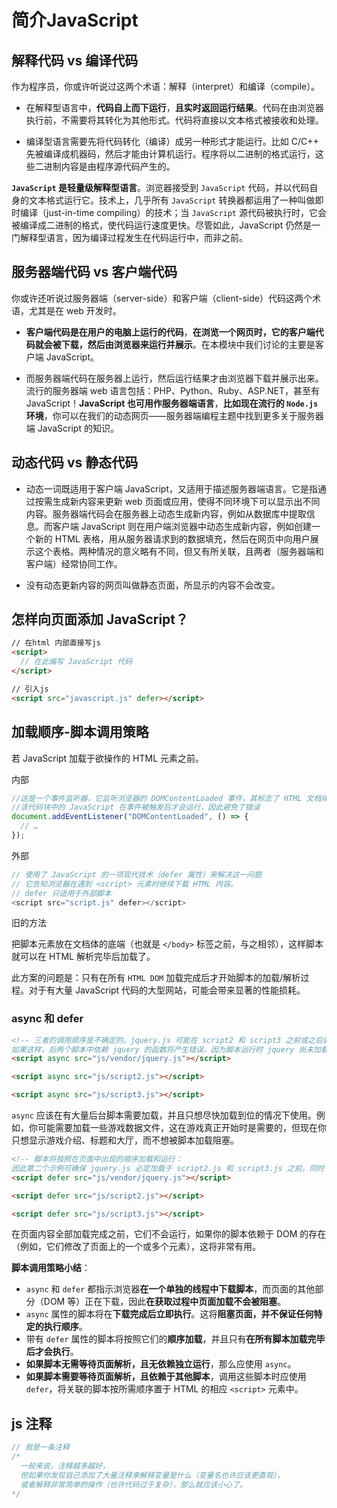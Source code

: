 # 简介JavaScript

## 解释代码 vs 编译代码

作为程序员，你或许听说过这两个术语：解释（interpret）和编译（compile）。

- 在解释型语言中，**代码自上而下运行**，**且实时返回运行结果**。代码在由浏览器执行前，不需要将其转化为其他形式。代码将直接以文本格式被接收和处理。

- 编译型语言需要先将代码转化（编译）成另一种形式才能运行。比如 C/C++ 先被编译成机器码，然后才能由计算机运行。程序将以二进制的格式运行，这些二进制内容是由程序源代码产生的。

**`JavaScript` 是轻量级解释型语言**。浏览器接受到 `JavaScript` 代码，并以代码自身的文本格式运行它。技术上，几乎所有 `JavaScript` 转换器都运用了一种叫做即时编译（just-in-time compiling）的技术；当 `JavaScript` 源代码被执行时，它会被编译成二进制的格式，使代码运行速度更快。尽管如此，JavaScript 仍然是一门解释型语言，因为编译过程发生在代码运行中，而非之前。

## 服务器端代码 vs 客户端代码

你或许还听说过服务器端（server-side）和客户端（client-side）代码这两个术语，尤其是在 web 开发时。

- **客户端代码是在用户的电脑上运行的代码**，**在浏览一个网页时，它的客户端代码就会被下载，然后由浏览器来运行并展示**。在本模块中我们讨论的主要是客户端 JavaScript。

- 而服务器端代码在服务器上运行，然后运行结果才由浏览器下载并展示出来。流行的服务器端 web 语言包括：PHP、Python、Ruby、ASP.NET，甚至有 JavaScript！**JavaScript 也可用作服务器端语言**，**比如现在流行的 `Node.js` 环境**，你可以在我们的动态网页——服务器端编程主题中找到更多关于服务器端 JavaScript 的知识。

## 动态代码 vs 静态代码

- 动态一词既适用于客户端 JavaScript，又适用于描述服务器端语言。它是指通过按需生成新内容来更新 web 页面或应用，使得不同环境下可以显示出不同内容。服务器端代码会在服务器上动态生成新内容，例如从数据库中提取信息。而客户端 JavaScript 则在用户端浏览器中动态生成新内容，例如创建一个新的 HTML 表格，用从服务器请求到的数据填充，然后在网页中向用户展示这个表格。两种情况的意义略有不同，但又有所关联，且两者（服务器端和客户端）经常协同工作。

- 没有动态更新内容的网页叫做静态页面，所显示的内容不会改变。

## 怎样向页面添加 JavaScript？

```html
// 在html 内部直接写js
<script>
  // 在此编写 JavaScript 代码
</script>
```

```html
// 引入js
<script src="javascript.js" defer></script>
```

## 加载顺序-脚本调用策略

若 JavaScript 加载于欲操作的 HTML 元素之前。

内部

```js
//这是一个事件监听器，它监听浏览器的 DOMContentLoaded 事件，其标志了 HTML 文档体完全加载和解析。
//该代码块中的 JavaScript 在事件被触发后才会运行，因此避免了错误
document.addEventListener("DOMContentLoaded", () => {
  // …
});
```

外部

```js
// 使用了 JavaScript 的一项现代技术（defer 属性）来解决这一问题
// 它告知浏览器在遇到 <script> 元素时继续下载 HTML 内容。
// defer 只适用于外部脚本
<script src="script.js" defer></script>
```

旧的方法

把脚本元素放在文档体的底端（也就是 `</body>` 标签之前，与之相邻），这样脚本就可以在 HTML 解析完毕后加载了。

此方案的问题是：只有在所有 `HTML DOM` 加载完成后才开始脚本的加载/解析过程。对于有大量 JavaScript 代码的大型网站，可能会带来显著的性能损耗。

### async 和 defer

```html
<!-- 三者的调用顺序是不确定的。jquery.js 可能在 script2 和 script3 之前或之后调用，
如果这样，后两个脚本中依赖 jquery 的函数将产生错误，因为脚本运行时 jquery 尚未加载。 -->
<script async src="js/vendor/jquery.js"></script>

<script async src="js/script2.js"></script>

<script async src="js/script3.js"></script>
```

`async` 应该在有大量后台脚本需要加载，并且只想尽快加载到位的情况下使用。例如，你可能需要加载一些游戏数据文件，这在游戏真正开始时是需要的，但现在你只想显示游戏介绍、标题和大厅，而不想被脚本加载阻塞。

```html
<!-- 脚本将按照在页面中出现的顺序加载和运行：
因此第二个示例可确保 jquery.js 必定加载于 script2.js 和 script3.js 之前，同时 script2.js 必定加载于 script3.js 之前。-->
<script defer src="js/vendor/jquery.js"></script>

<script defer src="js/script2.js"></script>

<script defer src="js/script3.js"></script>
```

在页面内容全部加载完成之前，它们不会运行，如果你的脚本依赖于 DOM 的存在（例如，它们修改了页面上的一个或多个元素），这将非常有用。

**脚本调用策略小结**：

- `async` 和 `defer` 都指示浏览器**在一个单独的线程中下载脚本**，而页面的其他部分（DOM 等）正在下载，因此**在获取过程中页面加载不会被阻塞**。
- `async` 属性的脚本将在**下载完成后立即执行**。这将**阻塞页面，并不保证任何特定的执行顺序**。
- 带有 `defer` 属性的脚本将按照它们的**顺序加载**，并且只有**在所有脚本加载完毕后才会执行**。
- **如果脚本无需等待页面解析，且无依赖独立运行**，那么应使用 `async`。
- **如果脚本需要等待页面解析，且依赖于其他脚本**，调用这些脚本时应使用 `defer`，将关联的脚本按所需顺序置于 HTML 的相应 `<script>` 元素中。

## js 注释

```js
// 我是一条注释
/*
  一般来说，注释越多越好，
  但如果你发现自己添加了大量注释来解释变量是什么（变量名也许应该更直观），
  或者解释非常简单的操作（也许代码过于复杂），那么就应该小心了。
*/
```
